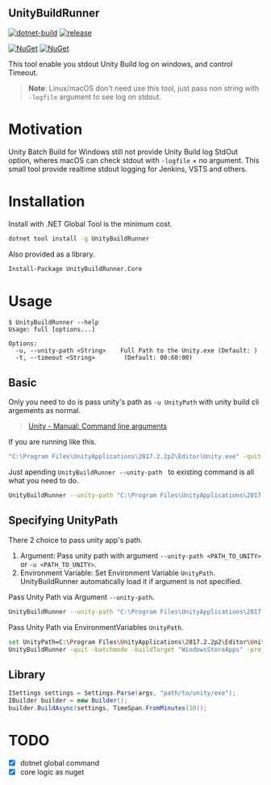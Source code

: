 ## UnityBuildRunner

[![dotnet-build](https://github.com/guitarrapc/UnityBuildRunner/actions/workflows/dotnet-build.yaml/badge.svg)](https://github.com/guitarrapc/UnityBuildRunner/actions/workflows/dotnet-build.yaml) [![release](https://github.com/guitarrapc/UnityBuildRunner/actions/workflows/dotnet-release.yaml/badge.svg)](https://github.com/guitarrapc/UnityBuildRunner/actions/workflows/dotnet-release.yaml)

[![NuGet](https://img.shields.io/nuget/v/UnityBuildRunner.Core.svg?label=UnityBuildRunner.Core%20nuget)](https://www.nuget.org/packages/UnityBuildRunner.Core) [![NuGet](https://img.shields.io/nuget/v/UnityBuildRunner.svg?label=UnityBuildRunner%20nuget)](https://www.nuget.org/packages/UnityBuildRunner)

This tool enable you stdout Unity Build log on windows,  and control Timeout.

> **Note**: Linux/macOS don't need use this tool, just pass non string with `-logfile` argument to see log on stdout.

# Motivation

Unity Batch Build for Windows still not provide Unity Build log StdOut option, wheres macOS can check stdout with `-logfile` + no argument.
This small tool provide realtime stdout logging for Jenkins, VSTS and others.

# Installation

Install with .NET Global Tool is the minimum cost.

```bash
dotnet tool install -g UnityBuildRunner
```

Also provided as a library.

```bash
Install-Package UnityBuildRunner.Core
```

# Usage

```
$ UnityBuildRunner --help
Usage: full [options...]

Options:
  -u, --unity-path <String>    Full Path to the Unity.exe (Default: )
  -t, --timeout <String>        (Default: 00:60:00)
```

## Basic

Only you need to do is pass unity's path as `-u UnityPath` with unity build cli argements as normal.

> [Unity \- Manual: Command line arguments](https://docs.unity3d.com/2018.3/Documentation/Manual/CommandLineArguments.html)

If you are running like this.

```bash
"C:\Program Files\UnityApplications\2017.2.2p2\Editor\Unity.exe" -quit -batchmode -buildTarget "WindowsStoreApps" -projectPath "C:\workspace\Source\Repos\MRTKSample\Unity" -logfile "log.log" -executeMethod HoloToolkit.Unity.HoloToolkitCommands.BuildSLN"
```

Just apending `UnityBuildRunner --unity-path ` to existing command is all what you need to do.

```bash
UnityBuildRunner --unity-path "C:\Program Files\UnityApplications\2017.2.2p2\Editor\Unity.exe" -quit -batchmode -buildTarget "WindowsStoreApps" -projectPath "C:\workspace\Source\Repos\MRTKSample\Unity" -logfile "log.log" -executeMethod HoloToolkit.Unity.HoloToolkitCommands.BuildSLN"
```

## Specifying UnityPath

There 2 choice to pass unity app's path.

1. Argument: Pass unity path with argument `--unity-path <PATH_TO_UNITY>`  or `-u <PATH_TO_UNITY>`.
1. Environment Variable: Set Environment Variable `UnityPath`. UnityBuildRunner automatically load it if argument is not specified.

Pass Unity Path via Argument `--unity-path`.

```bash
UnityBuildRunner --unity-path "C:\Program Files\UnityApplications\2017.2.2p2\Editor\Unity.exe" -quit -batchmode -buildTarget "WindowsStoreApps" -projectPath "C:\workspace\Source\Repos\MRTKSample\Unity" -logfile "log.log" -executeMethod HoloToolkit.Unity.HoloToolkitCommands.BuildSLN"
```

Pass Unity Path via EnvironmentVariables `UnityPath`.

```bash
set UnityPath=C:\Program Files\UnityApplications\2017.2.2p2\Editor\Unity.exe
UnityBuildRunner -quit -batchmode -buildTarget "WindowsStoreApps" -projectPath "C:\workspace\Source\Repos\MRTKSample\Unity" -logfile "log.log" -executeMethod "HoloToolkit.Unity.HoloToolkitCommands.BuildSLN"
```

## Library

```csharp
ISettings settings = Settings.Parse(args, "path/to/unity/exe");
IBuilder builder = new Builder();
builder.BuildAsync(settings, TimeSpan.FromMinutes(30));
```

# TODO

- [x] dotnet global command
- [x] core logic as nuget
